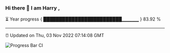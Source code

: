 ### Hi there 👋 I am Harry , 

⏳ Year progress { █████████████████████████▁▁▁▁▁ } 83.92 %

---

⏰ Updated on Thu, 03 Nov 2022 07:14:08 GMT

![Progress Bar CI](https://github.com/duykhang68/duykhang68/workflows/Progress%20Bar%20CI/badge.svg)
